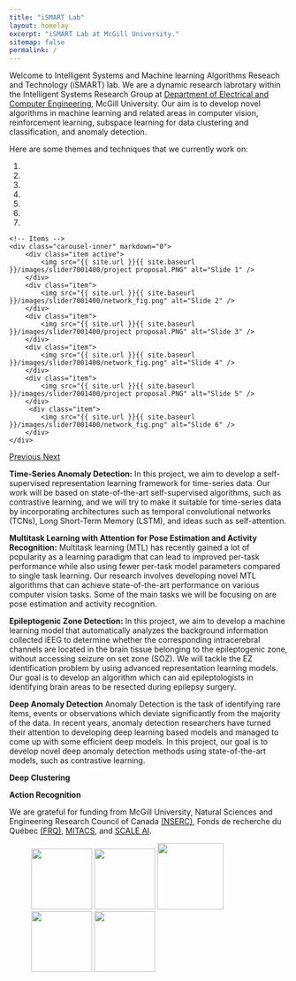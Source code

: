 ```yaml
---
title: "iSMART Lab"
layout: homelay
excerpt: "iSMART Lab at McGill University."
sitemap: false
permalink: /
---
```


Welcome to Intelligent Systems and Machine learning Algorithms Reseach and Technology (iSMART) lab. We are a dynamic research labrotary within the Intelligent Systems Research Group at [Department of Electrical and Computer Engineering](https://www.mcgill.ca/ece/), McGill University. Our aim is to develop novel algorithms in machine learning and related areas in computer vision, reinforcement learning, subspace learning for data clustering and classification, and anomaly detection.

Here are some themes and techniques that we currently work on:

<div markdown="0" id="carousel" class="carousel slide" data-ride="carousel" data-interval="4000" data-pause="hover" >
    <!-- Menu -->
    <ol class="carousel-indicators">
        <li data-target="#carousel" data-slide-to="0" class="active"></li>
        <li data-target="#carousel" data-slide-to="1"></li>
        <li data-target="#carousel" data-slide-to="2"></li>
        <li data-target="#carousel" data-slide-to="3"></li>
        <li data-target="#carousel" data-slide-to="4"></li>
        <li data-target="#carousel" data-slide-to="5"></li>
        <li data-target="#carousel" data-slide-to="6"></li>
    </ol>

    <!-- Items -->
    <div class="carousel-inner" markdown="0">
        <div class="item active">
            <img src="{{ site.url }}{{ site.baseurl }}/images/slider7001400/project proposal.PNG" alt="Slide 1" />
        </div>
        <div class="item">
            <img src="{{ site.url }}{{ site.baseurl }}/images/slider7001400/network_fig.png" alt="Slide 2" />
        </div>
        <div class="item">
            <img src="{{ site.url }}{{ site.baseurl }}/images/slider7001400/project proposal.PNG" alt="Slide 3" />
        </div>
        <div class="item">
            <img src="{{ site.url }}{{ site.baseurl }}/images/slider7001400/network_fig.png" alt="Slide 4" />
        </div>
        <div class="item">
            <img src="{{ site.url }}{{ site.baseurl }}/images/slider7001400/project proposal.PNG" alt="Slide 5" />
        </div>       
         <div class="item">
            <img src="{{ site.url }}{{ site.baseurl }}/images/slider7001400/network_fig.png" alt="Slide 6" />
        </div>
    </div>
  <a class="left carousel-control" href="#carousel" role="button" data-slide="prev">
    <span class="glyphicon glyphicon-chevron-left" aria-hidden="true"></span>
    <span class="sr-only">Previous</span>
  </a>
  <a class="right carousel-control" href="#carousel" role="button" data-slide="next">
    <span class="glyphicon glyphicon-chevron-right" aria-hidden="true"></span>
    <span class="sr-only">Next</span>
  </a>
</div>


**Time-Series Anomaly Detection:**  In this project, we aim to develop a self-supervised representation learning framework for time-series data. Our work will be based on state-of-the-art self-supervised algorithms, such as contrastive learning, and we will try to make it suitable for time-series data by incorporating architectures such as temporal convolutional networks (TCNs), Long Short-Term Memory (LSTM), and ideas such as self-attention. 

**Multitask Learning with Attention for Pose Estimation and Activity Recognition:** Multitask learning (MTL) has recently gained a lot of popularity as a learning paradigm that can lead to improved per-task performance while also using fewer per-task model parameters compared to single task learning. Our research involves developing novel MTL algorithms that can achieve state-of-the-art performance on various computer vision tasks. Some of the main tasks we will be focusing on are pose estimation and activity recognition. 

**Epileptogenic Zone Detection:** In this project, we aim to develop a machine learning model that automatically analyzes the background information collected iEEG to determine whether the corresponding intracerebral channels are located in the brain tissue belonging to the epileptogenic zone, without accessing seizure on set zone (SOZ). We will tackle the EZ identification problem by using advanced representation learning models. Our goal is to develop an algorithm which can aid epileptologists in identifying brain areas to be resected during epilepsy surgery.

**Deep Anomaly Detection** Anomaly Detection is the task of identifying rare items, events or observations which deviate significantly from the majority of the data. In recent years, anomaly detection researchers have turned their attention to developing deep learning based models and managed to come up with some efficient deep models. In this project, our goal is to develop novel deep anomaly detection methods using state-of-the-art models, such as contrastive learning.


**Deep Clustering**

**Action Recognition**




We are grateful for funding from McGill University, Natural Sciences and Engineering Research Council of Canada [(NSERC)](https://www.nserc-crsng.gc.ca/index_eng.asp), Fonds de recherche du Québec [(FRQ)](https://frq.gouv.qc.ca/en/), [MITACS](https://www.mitacs.ca/en), and [SCALE AI](https://www.scaleai.ca/).

<figure class="fourth">
  <img src="{{ site.url }}{{ site.baseurl }}/images/logopic/MCGILL.png" style="width: 110px">
  <img src="{{ site.url }}{{ site.baseurl }}/images/logopic/FRQNT.png" style="width: 110px">
  <img src="{{ site.url }}{{ site.baseurl }}/images/logopic/NSERC.jpg" style="width: 120px">
  <img src="{{ site.url }}{{ site.baseurl }}/images/logopic/MITACS.jpg" style="width: 110px">
  <img src="{{ site.url }}{{ site.baseurl }}/images/logopic/SCALE.jpg" style="width: 110px">
</figure>
